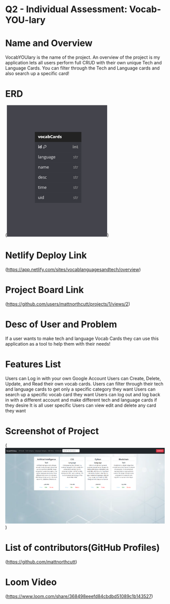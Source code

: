 # Q2 - Individual Assessment: Vocab-YOU-lary

# Name and Overview

VocabYOUlary is the name of the project. An overview of the project is my application lets all users perform full CRUD with their own unique Tech and Language Cards. You can filter through the Tech and Language cards and also search up a specific card!

# ERD

(![ERD](<Screenshot 2025-03-06 164526.png>))

# Netlify Deploy Link

(https://app.netlify.com/sites/vocablanguagesandtech/overview)

# Project Board Link

(https://github.com/users/mattnorthcutt/projects/1/views/2)

# Desc of User and Problem 

If a user wants to make tech and language Vocab Cards they can use this application as a tool to help them with their needs!

# Features List

Users can Log in with your own Google Account
Users can Create, Delete, Update, and Read their own vocab cards.
Users can filter through their tech and language cards to get only a specific category they want
Users can search up a specific vocab card they want
Users can log out and log back in with a different account and make different tech and language cards if they desire
It is all user specific
Users can view edit and delete any card they want

# Screenshot of Project

(![project](image.png))

# List of contributors(GitHub Profiles)

(https://github.com/mattnorthcutt)

# Loom Video

(https://www.loom.com/share/368498eeefd84cbdbd51089c1b143527)
